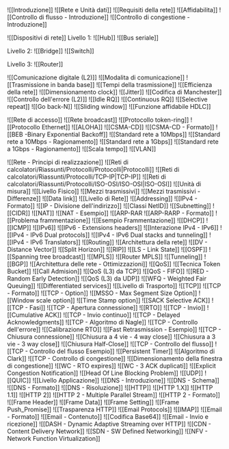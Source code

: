 ![[Introduzione]]
![[Rete e Unità dati]]
![[Requisiti della rete]]
	![[Affidabilita]]
		![[Controllo di flusso - Introduzione]]
		![[Controllo di congestione - Introduzione]]

![[Dispositivi di rete]]
Livello 1:
![[Hub]]
![[Bus seriale]]

Livello 2:
![[Bridge]]
![[Switch]]

Livello 3:
![[Router]]

![[Comunicazione digitale (L2)]]
![[Modalita di comunicazione]]
![[Trasmissione in banda base]]
	![[Tempi della trasmissione]]
		![[Efficienza della rete]]
		![[Dimensionamento clock]] 
		![[Jitter]]
	![[Codifica di Manchester]]
	![[Controllo dell'errore (L2)]]
		![[Idle RQ]]
		![[Continuous RQ]]
			![[Selective repeat]]
			![[Go back-N]]
	![[Sliding window]]
	![[Funzione affidabile HDLC]]

![[Rete di accesso]]
![[Rete broadcast]]
	![[Protocollo token-ring]]
	![[Protocollo Ethernet]]
		![[ALOHA]]
		![[CSMA-CD]]
			![[CSMA-CD - Formato]]
			![[BEB -Binary Exponential Backoff]]
			![[Standard rete a 10Mbps]]
				![[Standard rete a 10Mbps - Ragionamento]]
			![[Standard rete a 1Gbps]]
				![[Standard rete a 1Gbps - Ragionamento]]
			![[Scala tempo]]
		![[VLAN]]

![[Rete - Principi di realizzazione]]
![[Reti di calcolatori/Riassunti/Protocolli/Protocolli|Protocolli]]
![[Reti di calcolatori/Riassunti/Protocolli/TCP-IP|TCP-IP]]
![[Reti di calcolatori/Riassunti/Protocolli/ISO-OSI/ISO-OSI|ISO-OSI]]
![[Unità di misura]]
	![[Livello Fisico]]
		![[Mezzi trasmissivi]]
		![[Mezzi trasmissivi - Differenze]]
	![[Data link]]
	![[Livello di Rete]]
		![[Addressing]]
			![[IPv4 - Formato]]
				![[IP - Divisione dell'indirizzo]]
					![[Classi NetID]]
					![[Subnetting]]
					![[CIDR]]
					![[NAT]]
					![[NAT - Esempio]]
						![[ARP-RAR
						![[ARP-RARP - Formato]]
				![[Problema frammentazione]]
					![[Esempio Frammentazione]]
				![[DHCP]]
				![[ICMP]]
			![[IPv6]]
				![[IPv6 - Extensions headers]]
				![[Interazione IPv4 - IPv6]]
					![[IPv4 - IPv6 Dual protocols]]
					![[IPv4 - IPv6 Dual stacks and tunneling]]
					![[IPv4 - IPv6 Translators]]
		![[Routing]]
			![[Architettura della rete]]
				![[DV - Distance Vector]]
					![[Split Horizon]]
					![[RIP]]
				![[LS - Link State]]
					![[OSPF]]
					![[Spanning tree broadcast]]
				![[MPLS]]
					![[Router MPLS]]
					![[Tunneling]]
				![[BGP]]
				![[Architettura delle rete - Ottimizzazioni]]
			![[QoS]]
				![[Tecnica Token Bucket]]
				![[Call Admision]]
				![[QoS (L3) da TCP]]
					![[QoS - FIFO]]
					![[RED - Random Early Detection]]
				![[QoS (L3) da UDP]]
					![[WFQ - Weighted Fair Queuing]]
				![[Differentiated services]]
	![[Livello di Trasporto]]
		![[TCP]]
			![[TCP - Formato]]
			![[TCP - Option]]
				![[MSSO - Max Segment Size Option]]
				![[Window scale option]]
				![[Time Stamp option]]
				![[SACK Selective ACK]]
			![[TCP - Fasi]]
				![[TCP - Apertura connessione]]
					![[RTO]]
				![[TCP - Invio]]
					![[Cumulative ACK]]
					![[TCP - Invio continuo]]
					![[TCP - Delayed Acknowledgments]]
					![[TCP - Algoritmo di Nagle]]
					![[TCP - Controllo dell'errore]]
						![[Calibrazione RTO]]
						![[Fast Retrasmission - Esempio]]
				![[TCP - Chiusura connessione]]
					![[Chiusura a 4 vie - 4 way close]]
					![[Chiusura a 3 vie - 3 way close]]
					![[Chiusura Half-Close]]
			![[TCP - Controllo del flusso]]
				![[TCP - Controllo del flusso Esempio]]
				![[Persistent Timer]]
				![[Algoritmo di Clark]]
			![[TCP - Controllo di congestione]]
				![[Dimensionamento della finestra di congestione]]
					![[WC - RTO expires]]
					![[WC - 3 ACK duplicati]]
					![[Explicit Congestion Notification]]
			![[Head Of Line Blocking Problem]]
		![[UDP]]
		![[QUIC]]
	![[Livello Applicazione]]
		![[DNS - Introduzione]]
			![[DNS - Schema]]
			![[DNS - Formato]]
			![[DNS - Risoluzione]]
		![[HTTP]]
			![[HTTP 1.X]]
			![[HTTP 1.1]]
			![[HTTP 2]]
				![[HTTP 2 - Multiple Parallel Stream]]
				![[HTTP 2 - Formato]]
					![[Frame Header]]
					![[Frame Data]]
					![[Frame Setting]]
					![[Frame Push_Promise]]
			![[Trasparenza HTTP]]
		![[Email Protocols]]
			![[IMAP]]
			![[Email - Formato]]
				![[Email - Contenuto]]
				![[Codifica Base64]]
			![[Email - Invio e ricezione]]
		![[DASH - Dynamic Adaptive Streaming over HTTP]]
		![[CDN - Content Delivery Network]]
		![[SDN - SW Defined Networking]]
		![[NFV - Network Function Virtualization]]